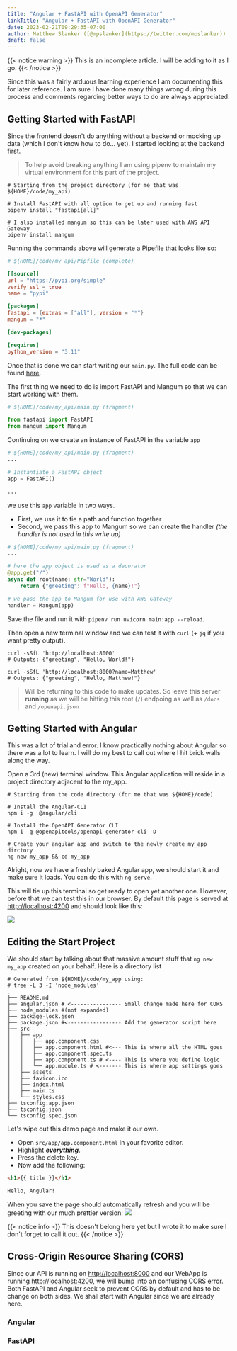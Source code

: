 ```yaml
---
title: "Angular + FastAPI with OpenAPI Generator"
linkTitle: "Angular + FastAPI with OpenAPI Generator"
date: 2023-02-21T09:29:35-07:00
author: Matthew Slanker ([@mpslanker](https://twitter.com/mpslanker))
draft: false
---
```


{{< notice warning >}}
This is an incomplete article.  I will be adding to it as I go.
{{< /notice >}}

Since this was a fairly arduous learning experience I am documenting this for later reference.
I am sure I have done many things wrong during this process and comments regarding better ways to do are always appreciated.


## Getting Started with FastAPI
Since the frontend doesn't do anything without a backend or mocking up data (which I don't know how to do... yet).  I started looking at the backend first.

> To help avoid breaking anything I am using pipenv to maintain my virtual environment for this part of the project.

``` shell
# Starting from the project directory (for me that was ${HOME}/code/my_api)

# Install FastAPI with all option to get up and running fast
pipenv install "fastapi[all]"

# I also installed mangum so this can be later used with AWS API Gateway
pipenv install mangum 

```

Running the commands above will generate a Pipefile that looks like so:

``` toml 
# ${HOME}/code/my_api/Pipfile (complete)

[[source]]
url = "https://pypi.org/simple"
verify_ssl = true
name = "pypi"

[packages]
fastapi = {extras = ["all"], version = "*"}
mangum = "*"

[dev-packages]

[requires]
python_version = "3.11"
```

Once that is done we can start writing our `main.py`.  The full code can be found [here](https://skb.io/code/my_api/main.py).

The first thing we need to do is import FastAPI and Mangum so that we can start working with them.

``` python
# ${HOME}/code/my_api/main.py (fragment)

from fastapi import FastAPI
from mangum import Mangum
```
Continuing on we create an instance of FastAPI in the variable `app`

``` python
# ${HOME}/code/my_api/main.py (fragment)
...

# Instantiate a FastAPI object
app = FastAPI()

...
```
we use this `app` variable in two ways.
* First, we use it to tie a path and function together
* Second, we pass this app to Mangum so we can create the handler *(the handler is not used in this write up)*
``` python
# ${HOME}/code/my_api/main.py (fragment)
...

# here the app object is used as a decorator
@app.get("/")
async def root(name: str="World"):
    return {"greeting": f"Hello, {name}!"}

# we pass the app to Mangum for use with AWS Gateway
handler = Mangum(app)
```

Save the file and run it with `pipenv run uvicorn main:app --reload`.

Then open a new terminal window and we can test it with `curl` (+ `jq` if you want pretty output).

``` shell
curl -sSfL 'http://localhost:8000'
# Outputs: {"greeting", "Hello, World!"}

curl -sSfL 'http://localhost:8000?name=Matthew'
# Outputs: {"greeting", "Hello, Matthew!"}
```

> Will be returning to this code to make updates.  So leave this server **running** as we will be hitting this root (`/`) endpoing as well as `/docs` and `/openapi.json`

## Getting Started with Angular

This was a lot of trial and error.  I know practically nothing about Angular so there was a lot to learn.
I will do my best to call out where I hit brick walls along the way.

Open a 3rd (new) terminal window.  This Angular application will reside in a project directory adjacent to the my_app.
``` shell
# Starting from the code directory (for me that was ${HOME}/code)

# Install the Angular-CLI
npm i -g  @angular/cli

# Install the OpenAPI Generator CLI
npm i -g @openapitools/openapi-generator-cli -D

# Create your angular app and switch to the newly create my_app dirctory
ng new my_app && cd my_app
```

Alright, now we have a freshly baked Angular app, we should start it and make sure it loads.
You can do this with `ng serve`.  

This will tie up this terminal so get ready to open yet another one.
However, before that we can test this in our browser.
By default this page is served at [http://localhost:4200](http://localhost:4200) and should look like this:

![](/img/new-ng-app.png)

## Editing the Start Project

We should start by talking about that massive amount stuff that `ng new my_app` created on your behalf.  Here is a directory list

``` shell
# Generated from ${HOME}/code/my_app using:
# tree -L 3 -I 'node_modules'
.
├── README.md
├── angular.json # <---------------- Small change made here for CORS
├── node_modules #(not expanded)
├── package-lock.json
├── package.json #<----------------- Add the generator script here
├── src
│   ├── app
│   │   ├── app.component.css
│   │   ├── app.component.html #<--- This is where all the HTML goes
│   │   ├── app.component.spec.ts
│   │   ├── app.component.ts # <---- This is where you define logic
│   │   └── app.module.ts # <------- This is where app settings goes
│   ├── assets
│   ├── favicon.ico
│   ├── index.html
│   ├── main.ts
│   └── styles.css
├── tsconfig.app.json
├── tsconfig.json
└── tsconfig.spec.json
```

Let's wipe out this demo page and make it our own.  

* Open `src/app/app.component.html` in your favorite editor.
* Highlight ***everything***.
* Press the delete key.
* Now add the following:

``` html
<h1>{{ title }}</h1>

Hello, Angular!
```
When you save the page should automatically refresh and you will be greeting with our much prettier version:
![](/img/first-ng-change.png)

{{< notice info >}}
This doesn't belong here yet but I wrote it to make sure I don't forget to call it out.
{{< /notice >}}
## Cross-Origin Resource Sharing (CORS)
Since our API is running on [http://localhost:8000](http://localhost:8000) and our WebApp is running [http://localhost:4200](http://localhost:4200), we will bump into an confusing CORS error.  Both FastAPI and Angular seek to prevent CORS by default and has to be change on both sides.  We shall start with Angular since we are already here.

### Angular

### FastAPI